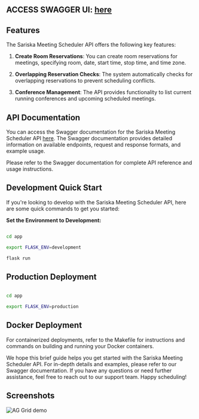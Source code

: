 
## ACCESS SWAGGER UI: [here](https://scheduler.dev.sariska.io/)

## Features

The Sariska Meeting Scheduler API offers the following key features:

1. **Create Room Reservations**: You can create room reservations for meetings, specifying room, date, start time, stop time, and time zone.

2. **Overlapping Reservation Checks**: The system automatically checks for overlapping reservations to prevent scheduling conflicts.

3. **Conference Management**: The API provides functionality to list current running conferences and upcoming scheduled meetings.

## API Documentation

You can access the Swagger documentation for the Sariska Meeting Scheduler API [here](https://scheduler.dev.sariska.io/). The Swagger documentation provides detailed information on available endpoints, request and response formats, and example usage.

Please refer to the Swagger documentation for complete API reference and usage instructions.


## Development Quick Start

If you're looking to develop with the Sariska Meeting Scheduler API, here are some quick commands to get you started:

**Set the Environment to Development:**
```bash

cd app

export FLASK_ENV=development

flask run

```
## Production Deployment

```bash 

cd app

export FLASK_ENV=production

```

## Docker Deployment

For containerized deployments, refer to the Makefile for instructions and commands on building and running your Docker containers.

We hope this brief guide helps you get started with the Sariska Meeting Scheduler API. For in-depth details and examples, please refer to our Swagger documentation. If you have any questions or need further assistance, feel free to reach out to our support team. Happy scheduling!

## Screenshots


![AG Grid demo](https://s3.ap-south-1.amazonaws.com/sariska.io/Screenshot+2023-10-31+at+8.20.51+PM.png)

